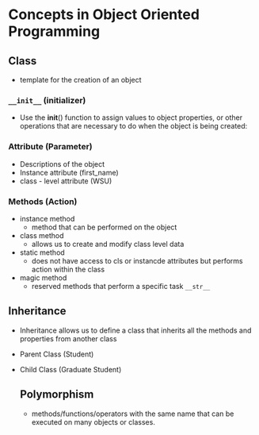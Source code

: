 # Concepts in Object Oriented Programming

## Class

- template for the creation of an object

### `__init__` (initializer)
- Use the __init__() function to assign values to object properties, or other operations that are necessary to do when the object is being created:

### Attribute (Parameter)
- Descriptions of the object
- Instance attribute (first_name)
- class - level attribute (WSU)

### Methods (Action)
- instance method
    - method that can be performed on the object
- class method
    - allows us to create and modify class level data
- static method
    - does not have access to cls or instancde attributes but performs action within the class
- magic method
    - reserved methods that perform a specific task `__str__`

## Inheritance
- Inheritance allows us to define a class that inherits all the methods and properties from another class
- Parent Class (Student)
- Child Class (Graduate Student)

    ## Polymorphism
    - methods/functions/operators with the same name that can be executed on many objects or classes.